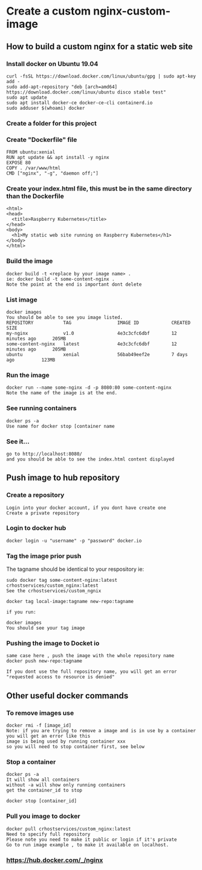 # Create a custom nginx-custom-image
## How to build a custom nginx for a static web site

### Install docker on Ubuntu 19.04
    
    curl -fsSL https://download.docker.com/linux/ubuntu/gpg | sudo apt-key add -
    sudo add-apt-repository "deb [arch=amd64] https://download.docker.com/linux/ubuntu disco stable test"
    sudo apt update
    sudo apt install docker-ce docker-ce-cli containerd.io
    sudo adduser $(whoami) docker 

### Create a folder for this project

### Create "Dockerfile" file

    FROM ubuntu:xenial
    RUN apt update && apt install -y nginx
    EXPOSE 80
    COPY . /var/www/html
    CMD ["nginx", "-g", "daemon off;"]
    
### Create your index.html file, this must be in the same directory than the Dockerfile

    <html>
    <head>
      <title>Raspberry Kubernetes</title>
    </head>
    <body>
      <h1>My static web site running on Raspberry Kubernetes</h1>
    </body>
    </html>
    
### Build the image

    docker build -t <replace by your image name> .
    ie: docker build -t some-content-nginx .
    Note the point at the end is important dont delete
    
### List image
    
    docker images
    You should be able to see you image listed.
    REPOSITORY           TAG                 IMAGE ID            CREATED             SIZE
    my-nginx             v1.0                4e3c3cfc6dbf        12 minutes ago      205MB
    some-content-nginx   latest              4e3c3cfc6dbf        12 minutes ago      205MB
    ubuntu               xenial              56bab49eef2e        7 days ago          123MB

### Run the image

    docker run --name some-nginx -d -p 8080:80 some-content-nginx
    Note the name of the image is at the end.
    
### See running containers
    docker ps -a
    Use name for docker stop [container name

### See it...
    
    go to http://localhost:8080/
    and you should be able to see the index.html content displayed
    
## Push image to hub repository
### Create a repository

    Login into your docker account, if you dont have create one
    Create a private repository

### Login to docker hub
    
    docker login -u "username" -p "password" docker.io
    
### Tag the image prior push
The tagname should be identical to your respository ie: 

    sudo docker tag some-content-nginx:latest crhostservices/custom_nginx:latest
    See the crhostservices/custom_ngnix

    docker tag local-image:tagname new-repo:tagname

    if you run:
    
    docker images
    You should see your tag image

### Pushing the image to Docket io

    same case here , push the image with the whole repository name
    docker push new-repo:tagname
    
    If you dont use the full repository name, you will get an error "requested access to resource is denied"
    
## Other useful docker commands

### To remove images use
 
    docker rmi -f [image_id]
    Note: if you are trying to remove a image and is in use by a container you will get an error like this
    image is being used by running container xxx
    so you will need to stop container first, see below
 
### Stop a container
    
    docker ps -a
    It will show all containers
    without -a will show only running containers
    get the container_id to stop
    
    docker stop [container_id]
 
 ### Pull you image to docker
 
    docker pull crhostservices/custom_nginx:latest
    Need to specify full repository
    Please note you need to make it public or login if it's private
    Go to run image example , to make it available on localhost.
    
    
 
   ### https://hub.docker.com/_/nginx
